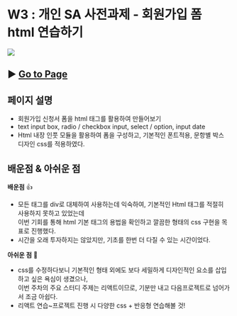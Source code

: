 # W3 : 개인 SA 사전과제 - 회원가입 폼 html 연습하기
![](https://velog.velcdn.com/images/joyfive/post/b0a9d0f3-0448-4115-acc5-9f1ea5ebbfa3/image.gif)
## ▶︎ [Go to Page](https://joy-jointest.netlify.app/)

## 페이지 설명
- 회원가입 신청서 폼을 html 태그를 활용하여 만들어보기 
- text input box, radio / checkbox input, select / option, input date
- Html 내장 인풋 모듈을 활용하여 폼을 구성하고, 기본적인 폰트적용, 문항별 박스 디자인 css를 적용하였다.


## 배운점 & 아쉬운 점
<b>배운점</b> 👍 <br>
- 모든 태그를 div로 대체하여 사용하는데 익숙하여, 기본적인 Html 태그를 적절히 사용하지 못하고 있었는데 <br>
이번 기회를 통해 html 기본 태그의 용법을 확인하고 깔끔한 형태의 css 구현을 목표로 진행했다.
- 시간을 오래 투자하지는 않았지만, 기초를 한번 더 다질 수 있는 시간이었다.

<b>아쉬운 점</b> 🥲
- css를 수정하다보니 기본적인 형태 외에도 보다 세밀하게 디자인적인 요소를 삽입하고 싶은 욕심이 생겼으나,<br>
이번 주차의 주요 스터디 주제는 리액트이므로, 기분만 내고 다음프로젝트로 넘어가서 조금 아쉽다. 
- 리액트 연습~프로젝트 진행 시 다양한 css + 반응형 연습해볼 것!
